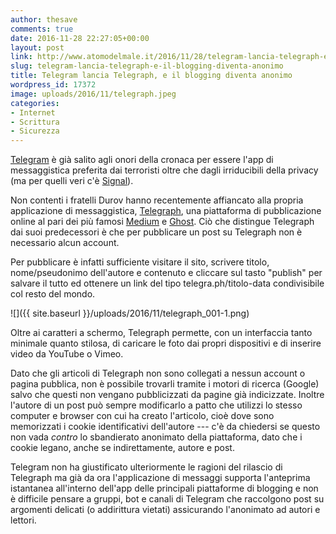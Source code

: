 ```yaml
---
author: thesave
comments: true
date: 2016-11-28 22:27:05+00:00
layout: post
link: http://www.atomodelmale.it/2016/11/28/telegram-lancia-telegraph-e-il-blogging-diventa-anonimo/
slug: telegram-lancia-telegraph-e-il-blogging-diventa-anonimo
title: Telegram lancia Telegraph, e il blogging diventa anonimo
wordpress_id: 17372
image: uploads/2016/11/telegraph.jpeg
categories:
- Internet
- Scrittura
- Sicurezza
---
```


[Telegram](/2015/06/30/telegram-lalternativa-a-whatsapp-sicura-aperta-e-con-tanti-assi-nella-manica.html) è già salito agli onori della cronaca per essere l'app di messaggistica preferita dai terroristi oltre che dagli irriducibili della privacy (ma per quelli veri c'è [Signal](https://whispersystems.org/)).

Non contenti i fratelli Durov hanno recentemente affiancato alla propria applicazione di messaggistica, [Telegraph](http://telegra.ph/), una piattaforma di pubblicazione online al pari dei più famosi [Medium](https://medium.com/) e [Ghost](https://ghost.org/). Ciò che distingue Telegraph dai suoi predecessori è che per pubblicare un post su Telegraph non è necessario alcun account.

Per pubblicare è infatti sufficiente visitare il sito, scrivere titolo, nome/pseudonimo dell'autore e contenuto e cliccare sul tasto "publish" per salvare il tutto ed ottenere un link del tipo telegra.ph/titolo-data condivisibile col resto del mondo.

![]({{ site.baseurl }}/uploads/2016/11/telegraph_001-1.png)

Oltre ai caratteri a schermo, Telegraph permette, con un interfaccia tanto minimale quanto stilosa, di caricare le foto dai propri dispositivi e di inserire video da YouTube o Vimeo.

Dato che gli articoli di Telegraph non sono collegati a nessun account o pagina pubblica, non è possibile trovarli tramite i motori di ricerca (Google) salvo che questi non vengano pubblicizzati da pagine già indicizzate. Inoltre l'autore di un post può sempre modificarlo a patto che utilizzi lo stesso computer e browser con cui ha creato l'articolo, cioè dove sono memorizzati i cookie identificativi dell'autore --- c'è da chiedersi se questo non vada _contro_ lo sbandierato anonimato della piattaforma, dato che i cookie legano, anche se indirettamente, autore e post.

Telegram non ha giustificato ulteriormente le ragioni del rilascio di Telegraph ma già da ora l'applicazione di messaggi supporta l'anteprima istantanea all'interno dell'app delle principali piattaforme di blogging e non è difficile pensare a gruppi, bot e canali di Telegram che raccolgono
post su argomenti delicati (o addirittura vietati) assicurando l'anonimato ad autori e lettori.
